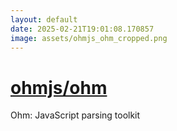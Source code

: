 ```yaml
---
layout: default
date: 2025-02-21T19:01:08.170857
image: assets/ohmjs_ohm_cropped.png
---
```


# [ohmjs/ohm](https://github.com/ohmjs/ohm)

Ohm: JavaScript parsing toolkit
